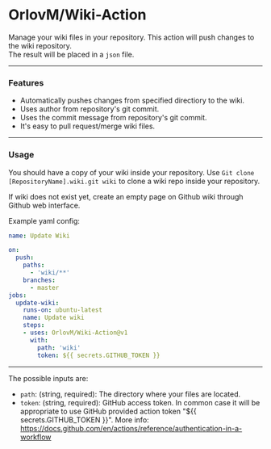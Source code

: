 # OrlovM/Wiki-Action
Manage your wiki files in your repository. This action will push changes to the wiki repository.  
The result will be placed in a `json` file.


---
### Features

- Automatically pushes changes from specified directiory to the wiki.
- Uses author from repository's git commit.
- Uses the commit message from repository's git commit. 
- It's easy to pull request/merge wiki files. 

---
### Usage

You should have a copy of your wiki inside your repository.
Use ```Git clone [RepositoryName].wiki.git wiki``` to clone a wiki repo inside your repository.

If wiki does not exist yet, create an empty page on Github wiki through Github web interface.


Example yaml config:

```yaml
name: Update Wiki

on:
  push:
    paths:
      - 'wiki/**'
    branches:
      - master
jobs:
  update-wiki:
    runs-on: ubuntu-latest
    name: Update wiki
    steps:
    - uses: OrlovM/Wiki-Action@v1
      with:
        path: 'wiki'
        token: ${{ secrets.GITHUB_TOKEN }}
```
---
The possible inputs are:

- `path`: (string, required): The directory where your files are located. 
- `token`: (string, required): GitHub access token. In common case it will be appropriate to use GitHub provided action token "${{ secrets.GITHUB_TOKEN }}". More info: https://docs.github.com/en/actions/reference/authentication-in-a-workflow

